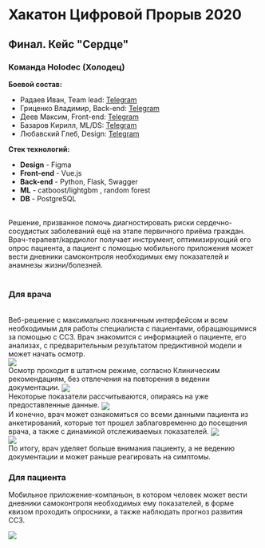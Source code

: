 <h1 aligh='center'>Хакатон Цифровой Прорыв 2020 </h1>

<h2 aligh='center'>Финал. Кейс "Сердце" </h2>

<h3 aligh='center'>Команда Holodec (Холодец) </h3>

**Боевой состав:**

- Радаев Иван, Team lead: [Telegram](t.me/MarsherSus)
- Гриценко Владимир, Back-end: [Telegram](t.me/Amiwriter)
- Деев Максим, Front-end: [Telegram](t.me/MaksDeev)
- Базаров Кирилл, ML/DS: [Telegram](t.me/kirillbazarov)
- Любавский Глеб, Design: [Telegram](t.me/Liubavskii_Gleb)

**Стек технологий:**
<br>
- **Design** - Figma
- **Front-end** - Vue.js
- **Back-end** - Python, Flask, Swagger
- **ML** - catboost/lightgbm , random forest
- **DB** - PostgreSQL

<br>
Решение, призванное помочь диагностировать риски сердечно-сосудистых заболеваний ещё на этапе первичного приёма граждан.
<br>
Врач-терапевт/кардиолог получает инструмент, оптимизирующий его опрос пациента, а пациент с помощью мобильного приложения может вести дневники самоконтроля необходимых ему показателей и анамнезы жизни/болезней.
<br>
<br>
<h3>Для врача</h3>
<br>
Веб-решение с максимально локаничным интерфейсом и всем необходимым для работы специалиста с пациентами, обращающимися за помощью с ССЗ.
Врач знакомится с информацией о пациенте, его анализах, с предварительным результатом предиктивной модели и может начать осмотр.
<br>
<img align="center" src="http://dl3.joxi.net/drive/2020/11/29/0042/2268/2799836/36/ab6ebe9ecc.jpg"/>

<br>
Осмотр проходит в штатном режиме, согласно Клиническим рекомендациям, без отвлечения на повторения в ведении документации.
<img align="center" src="http://dl3.joxi.net/drive/2020/11/29/0042/2268/2799836/36/23391ea7b4.jpg"/>

<br>
Некоторые показатели рассчитываются, опираясь на уже предоставленные данные.
<img align="center" src="http://dl4.joxi.net/drive/2020/11/29/0042/2268/2799836/36/a86178b916.jpg"/>

<br>
И конечно, врач может ознакомиться со всеми данными пациента из анкетирований, которые тот прошел заблаговременно до посещения врача, а также с динамикой отслеживаемых показателей.
<img align="center" src="http://dl3.joxi.net/drive/2020/11/29/0042/2268/2799836/36/f38af7f99e.jpg"/>
<br>
<img align="center" src="http://dl3.joxi.net/drive/2020/11/29/0042/2268/2799836/36/b113b281f1.jpg"/>

<br>
По итогу, врач уделяет больше внимания пациенту, а не ведению документации и может раньше реагировать на симптомы.

<h3>Для пациента</h3>

Мобильное приложение-компаньон, в котором человек может вести дневники самоконтроля необходимых ему показателей, в форме квизом проходить опросники, а также наблюдать прогноз развития ССЗ.

<img align="center" src="https://clck.ru/SBmXc"/>
